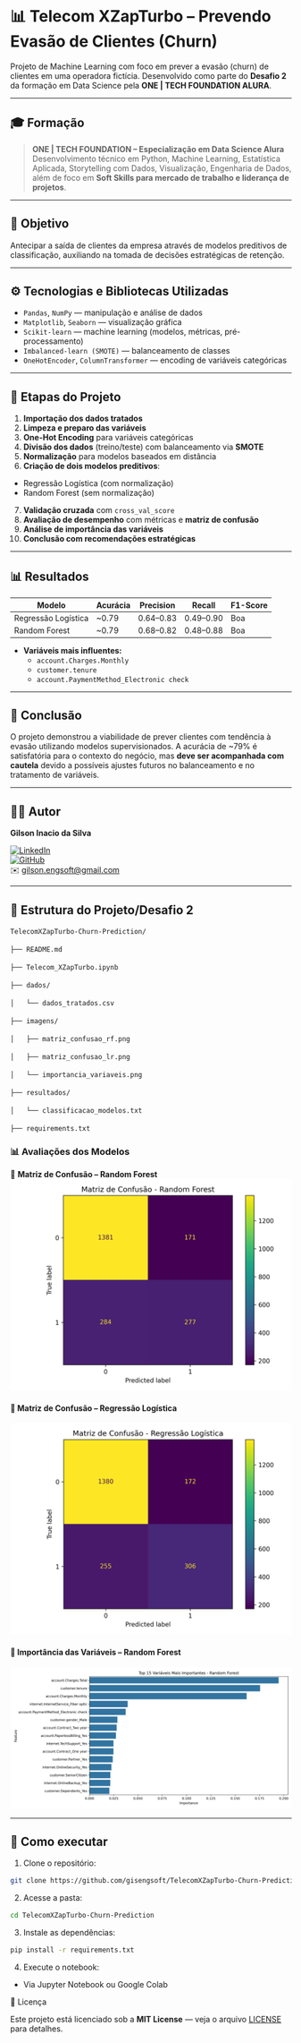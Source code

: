 # 📊 Telecom XZapTurbo – Prevendo Evasão de Clientes (Churn)

Projeto de Machine Learning com foco em prever a evasão (churn) de clientes em uma operadora fictícia. Desenvolvido como parte do **Desafio 2** da formação em Data Science pela **ONE | TECH FOUNDATION ALURA**.

---

## 🎓 Formação

> **ONE | TECH FOUNDATION – Especialização em Data Science Alura**  
> Desenvolvimento técnico em Python, Machine Learning, Estatística Aplicada, Storytelling com Dados, Visualização, Engenharia de Dados, além de foco em **Soft Skills para mercado de trabalho e liderança de projetos**.

---

## 🎯 Objetivo

Antecipar a saída de clientes da empresa através de modelos preditivos de classificação, auxiliando na tomada de decisões estratégicas de retenção.

---

## ⚙️ Tecnologias e Bibliotecas Utilizadas

- `Pandas`, `NumPy` — manipulação e análise de dados
- `Matplotlib`, `Seaborn` — visualização gráfica
- `Scikit-learn` — machine learning (modelos, métricas, pré-processamento)
- `Imbalanced-learn (SMOTE)` — balanceamento de classes
- `OneHotEncoder`, `ColumnTransformer` — encoding de variáveis categóricas

---

## 🧠 Etapas do Projeto

1. **Importação dos dados tratados**
2. **Limpeza e preparo das variáveis**
3. **One-Hot Encoding** para variáveis categóricas
4. **Divisão dos dados** (treino/teste) com balanceamento via **SMOTE**
5. **Normalização** para modelos baseados em distância
6. **Criação de dois modelos preditivos**:
  - Regressão Logística (com normalização)
  - Random Forest (sem normalização)
7. **Validação cruzada** com `cross_val_score`
8. **Avaliação de desempenho** com métricas e **matriz de confusão**
9. **Análise de importância das variáveis**
10. **Conclusão com recomendações estratégicas**

---

## 📊 Resultados

| Modelo | Acurácia | Precision | Recall | F1-Score |
| --- | --- | --- | --- | --- |
| Regressão Logística | ~0.79 | 0.64–0.83 | 0.49–0.90 | Boa |
| Random Forest | ~0.79 | 0.68–0.82 | 0.48–0.88 | Boa |

- **Variáveis mais influentes:**
  - `account.Charges.Monthly`
  - `customer.tenure`
  - `account.PaymentMethod_Electronic check`

---

## 📌 Conclusão

O projeto demonstrou a viabilidade de prever clientes com tendência à evasão utilizando modelos supervisionados. A acurácia de ~79% é satisfatória para o contexto do negócio, mas **deve ser acompanhada com cautela** devido a possíveis ajustes futuros no balanceamento e no tratamento de variáveis.

---

## 👨‍💻 Autor

**Gilson Inacio da Silva**

[![LinkedIn](https://img.shields.io/badge/-LinkedIn-0077B5?style=flat&logo=linkedin)](https://www.linkedin.com/in/gilsoninsilva)  
[![GitHub](https://img.shields.io/badge/-GitHub-181717?style=flat&logo=github)](https://github.com/gisengsoft)  
✉️ [gilson.engsoft@gmail.com](mailto:gilson.engsoft@gmail.com)  

---

## 📁 Estrutura do Projeto/Desafio 2

```
TelecomXZapTurbo-Churn-Prediction/

├── README.md

├── Telecom_XZapTurbo.ipynb

├── dados/

│   └── dados_tratados.csv

├── imagens/

│   ├── matriz_confusao_rf.png

│   ├── matriz_confusao_lr.png

│   └── importancia_variaveis.png

├── resultados/

│   └── classificacao_modelos.txt

├── requirements.txt

```

### 📊 Avaliações dos Modelos

📌 **Matriz de Confusão – Random Forest**  
![Matriz RF](imagens/matriz_confusao_rf.png)

#### 📌 Matriz de Confusão – Regressão Logística
![Matriz LR](imagens/matriz_confusao_lr.png)

#### 📌 Importância das Variáveis – Random Forest
![Importância](imagens/importancia_variaveis.png)


---

## 🚀 Como executar

1. Clone o repositório:
  
  ```bash
  git clone https://github.com/gisengsoft/TelecomXZapTurbo-Churn-Prediction.git
  ```
  
2. Acesse a pasta:
  
  ```bash
  cd TelecomXZapTurbo-Churn-Prediction
  ```
  
3. Instale as dependências:
  
  ```bash
  pip install -r requirements.txt
  ```
  
4. Execute o notebook:
  
- Via Jupyter Notebook ou Google Colab

📄 Licença

Este projeto está licenciado sob a **MIT License** — veja o arquivo [LICENSE](LICENSE) para detalhes.
